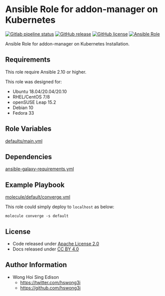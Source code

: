 # Ansible Role for addon-manager on Kubernetes

[![Gitlab pipeline status](https://img.shields.io/gitlab/pipeline/alvistack/ansible-role-kubernetes_addon_manager/master)](https://gitlab.com/alvistack/ansible-role-kubernetes_addon_manager/-/pipelines)
[![GitHub release](https://img.shields.io/github/release/alvistack/ansible-role-kubernetes_addon_manager.svg)](https://github.com/alvistack/ansible-role-kubernetes_addon_manager/releases)
[![GitHub license](https://img.shields.io/github/license/alvistack/ansible-role-kubernetes_addon_manager.svg)](https://github.com/alvistack/ansible-role-kubernetes_addon_manager/blob/master/LICENSE)
[![Ansible Role](https://img.shields.io/badge/galaxy-alvistack.kubernetes_addon_manager-blue.svg)](https://galaxy.ansible.com/alvistack/kubernetes_addon_manager)

Ansible Role for addon-manager on Kubernetes Installation.

## Requirements

This role require Ansible 2.10 or higher.

This role was designed for:

  - Ubuntu 18.04/20.04/20.10
  - RHEL/CentOS 7/8
  - openSUSE Leap 15.2
  - Debian 10
  - Fedora 33

## Role Variables

[defaults/main.yml](defaults/main.yml)

## Dependencies

[ansible-galaxy-requirements.yml](ansible-galaxy-requirements.yml)

## Example Playbook

[molecule/default/converge.yml](molecule/default/converge.yml)

This role could simply deploy to `localhost` as below:

    molecule converge -s default

## License

  - Code released under [Apache License 2.0](LICENSE)
  - Docs released under [CC BY 4.0](http://creativecommons.org/licenses/by/4.0/)

## Author Information

  - Wong Hoi Sing Edison
      - <https://twitter.com/hswong3i>
      - <https://github.com/hswong3i>
